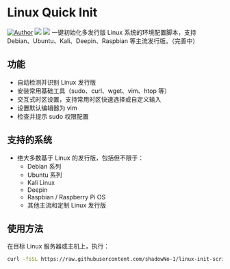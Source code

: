 # Linux Quick Init
[![Author](https://img.shields.io/badge/author-shadowNo--1-informational?style=flat&logo=github&logoColor=181717&color=green)](https://github.com/shadowNo-1)
[![](https://img.shields.io/badge/license-GNU--v3.0-informational?style=flat&logo=gnu&logoColor=white&color=A42E2B)](https://www.gnu.org/licenses/gpl-3.0.html)
![](https://img.shields.io/badge/Version-v0.1--alpha-&logoColor=e95420&color=e95420)
一键初始化多发行版 Linux 系统的环境配置脚本，支持 Debian、Ubuntu、Kali、Deepin、Raspbian 等主流发行版。（完善中）


## 功能

- 自动检测并识别 Linux 发行版  
- 安装常用基础工具（sudo、curl、wget、vim、htop 等）  
- 交互式时区设置，支持常用时区快速选择或自定义输入  
- 设置默认编辑器为 vim  
- 检查并提示 sudo 权限配置

## 支持的系统

- 绝大多数基于 Linux 的发行版，包括但不限于：  
  - Debian 系列  
  - Ubuntu 系列  
  - Kali Linux  
  - Deepin  
  - Raspbian / Raspberry Pi OS  
  - 其他主流和定制 Linux 发行版

## 使用方法

在目标 Linux 服务器或主机上，执行：

```bash
curl -fsSL https://raw.githubusercontent.com/shadowNo-1/linux-init-script/main/linux-init-script.sh | bash
